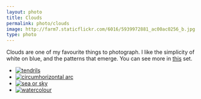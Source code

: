 ```yaml
---
layout: photo
title: Clouds
permalink: photo/clouds
image: http://farm7.staticflickr.com/6016/5939972881_ac00ac0256_b.jpg
type: photo
---
```


Clouds are one of my favourite things to photograph. I like the simplicity of white on blue, and the patterns that emerge. You can see more in [this](http://www.flickr.com/photos/mstaniaszek/sets/72157627877480995/) set.

- [![tendrils](http://farm7.staticflickr.com/6035/6291305336_d3ca3ebce3_b.jpg)](http://www.flickr.com/photos/mstaniaszek/6291305336/)
- [![circumhorizontal arc](http://farm8.staticflickr.com/7017/6503739961_45d9dfc655_b.jpg)](http://www.flickr.com/photos/mstaniaszek/6503739961)
- [![sea or sky](http://farm7.staticflickr.com/6016/5939972881_ac00ac0256_b.jpg)](http://www.flickr.com/photos/mstaniaszek/5939972881/)
- [![watercolour](http://farm7.staticflickr.com/6091/6291318186_0d80d946f2_b.jpg)](http://www.flickr.com/photos/mstaniaszek/6291318186/)
